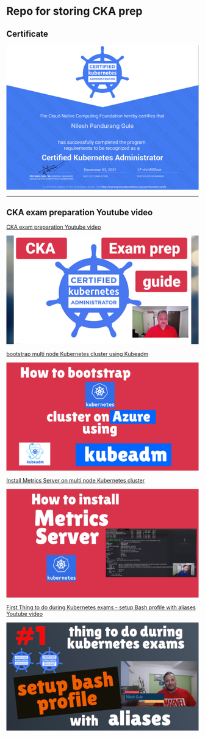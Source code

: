 # Repo for storing CKA prep

## Certificate

![Nilesh Gule CKA certificate](/images/cka-certificate.png)

---

## CKA exam preparation Youtube video
[CKA exam preparation Youtube video](https://youtu.be/ancR_9Q_bW8)

[![CKA Exam prep youtube video](/images/cka-exam-prep.png)](https://youtu.be/ancR_9Q_bW8)

[bootstrap multi node Kubernetes cluster using Kubeadm](https://youtu.be/fr8jtDPXKgo)

[![bootstrap multi node Kubernetes cluster using Kubeadm](/images/bootstrap-k8s-kubeadm.png)](https://youtu.be/fr8jtDPXKgo)

[Install Metrics Server on multi node Kubernetes cluster](https://youtu.be/0UDG52REs68)

[![Install Metrics Server on multi node Kubernetes cluster](/images/k8s-metrics-server-thumpnail.jpg)](https://youtu.be/0UDG52REs68)

[First Thing to do during Kubernetes exams - setup Bash profile with aliases Youtube video](https://youtu.be/wS-BKnvKFbM)

[![First Thing to do during Kubernetes exams - setup Bash profile with aliases Youtube video](/images/setup-bash-profile-with-aliases.png)](https://youtu.be/wS-BKnvKFbM)